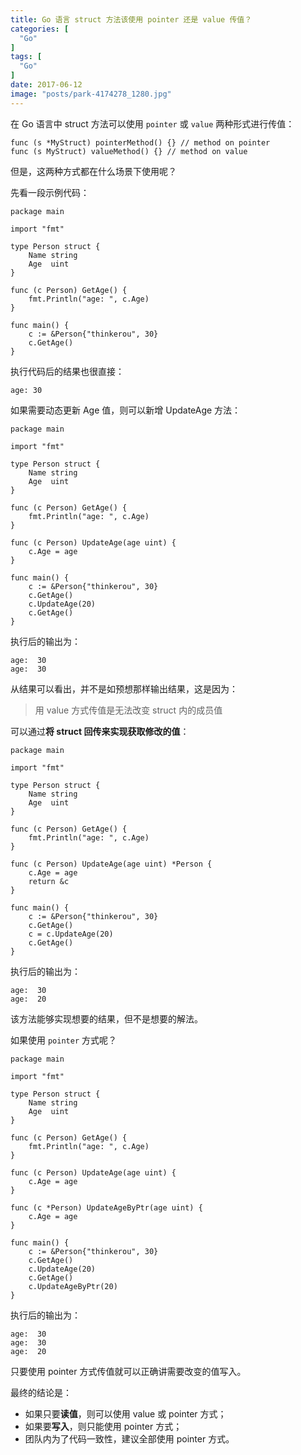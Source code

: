 ```yaml
---
title: Go 语言 struct 方法该使用 pointer 还是 value 传值？
categories: [
  "Go"
]
tags: [
  "Go"
]
date: 2017-06-12
image: "posts/park-4174278_1280.jpg"
---
```


在 Go 语言中 struct 方法可以使用 `pointer` 或 `value` 两种形式进行传值：

    func (s *MyStruct) pointerMethod() {} // method on pointer
    func (s MyStruct) valueMethod() {} // method on value
    
但是，这两种方式都在什么场景下使用呢？

先看一段示例代码：

    package main
    
    import "fmt"
    
    type Person struct {
        Name string
        Age  uint
    }
    
    func (c Person) GetAge() {
        fmt.Println("age: ", c.Age)
    }
    
    func main() {
        c := &Person{"thinkerou", 30}
        c.GetAge()
    }
 
 执行代码后的结果也很直接：
 
    age: 30
     
 如果需要动态更新 Age 值，则可以新增 UpdateAge 方法：
 
    package main
    
    import "fmt"
    
    type Person struct {
        Name string
        Age  uint
    }
    
    func (c Person) GetAge() {
        fmt.Println("age: ", c.Age)
    }
    
    func (c Person) UpdateAge(age uint) {
        c.Age = age
    }
    
    func main() {
        c := &Person{"thinkerou", 30}
        c.GetAge()
        c.UpdateAge(20)
        c.GetAge()
    }
    
执行后的输出为：
    
    age:  30
    age:  30
    
从结果可以看出，并不是如预想那样输出结果，这是因为：

> 用 value 方式传值是无法改变 struct 内的成员值

可以通过**将 struct 回传来实现获取修改的值**：

    package main
    
    import "fmt"
    
    type Person struct {
        Name string
        Age  uint
    }
    
    func (c Person) GetAge() {
        fmt.Println("age: ", c.Age)
    }
    
    func (c Person) UpdateAge(age uint) *Person {
        c.Age = age
        return &c
    }
    
    func main() {
        c := &Person{"thinkerou", 30}
        c.GetAge()
        c = c.UpdateAge(20)
        c.GetAge()
    }
    
执行后的输出为：
    
    age:  30
    age:  20
    
该方法能够实现想要的结果，但不是想要的解法。

如果使用 `pointer` 方式呢？

    package main
    
    import "fmt"
    
    type Person struct {
        Name string
        Age  uint
    }
    
    func (c Person) GetAge() {
        fmt.Println("age: ", c.Age)
    }
    
    func (c Person) UpdateAge(age uint) {
        c.Age = age
    }
    
    func (c *Person) UpdateAgeByPtr(age uint) {
        c.Age = age
    }
    
    func main() {
        c := &Person{"thinkerou", 30}
        c.GetAge()
        c.UpdateAge(20)
        c.GetAge()
        c.UpdateAgeByPtr(20)
    }
    
执行后的输出为：
    
    age:  30
    age:  30
    age:  20
    
只要使用 pointer 方式传值就可以正确讲需要改变的值写入。

最终的结论是：

- 如果只要**读值**，则可以使用 value 或 pointer 方式；
- 如果要**写入**，则只能使用 pointer 方式；
- 团队内为了代码一致性，建议全部使用 pointer 方式。
